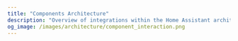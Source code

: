 ```yaml
---
title: "Components Architecture"
description: "Overview of integrations within the Home Assistant architecture."
og_image: /images/architecture/component_interaction.png
---
```


<script>
window.location = 'https://developers.home-assistant.io/docs/en/architecture_components.html';
</script>